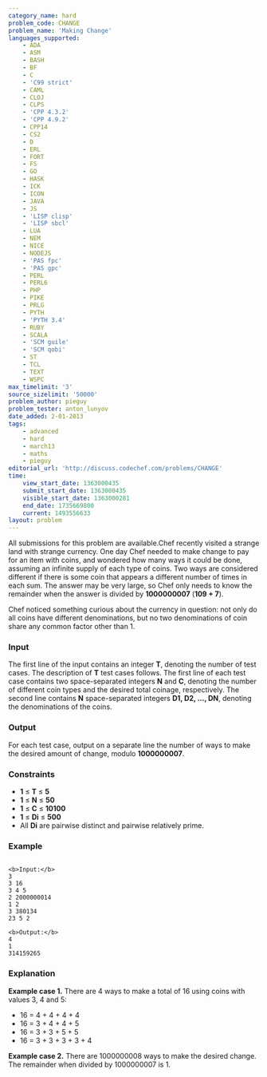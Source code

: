 ```yaml
---
category_name: hard
problem_code: CHANGE
problem_name: 'Making Change'
languages_supported:
    - ADA
    - ASM
    - BASH
    - BF
    - C
    - 'C99 strict'
    - CAML
    - CLOJ
    - CLPS
    - 'CPP 4.3.2'
    - 'CPP 4.9.2'
    - CPP14
    - CS2
    - D
    - ERL
    - FORT
    - FS
    - GO
    - HASK
    - ICK
    - ICON
    - JAVA
    - JS
    - 'LISP clisp'
    - 'LISP sbcl'
    - LUA
    - NEM
    - NICE
    - NODEJS
    - 'PAS fpc'
    - 'PAS gpc'
    - PERL
    - PERL6
    - PHP
    - PIKE
    - PRLG
    - PYTH
    - 'PYTH 3.4'
    - RUBY
    - SCALA
    - 'SCM guile'
    - 'SCM qobi'
    - ST
    - TCL
    - TEXT
    - WSPC
max_timelimit: '3'
source_sizelimit: '50000'
problem_author: pieguy
problem_tester: anton_lunyov
date_added: 2-01-2013
tags:
    - advanced
    - hard
    - march13
    - maths
    - pieguy
editorial_url: 'http://discuss.codechef.com/problems/CHANGE'
time:
    view_start_date: 1363000435
    submit_start_date: 1363000435
    visible_start_date: 1363000281
    end_date: 1735669800
    current: 1493556633
layout: problem
---
```

All submissions for this problem are available.Chef recently visited a strange land with strange currency. One day Chef needed to make change to pay for an item with coins, and wondered how many ways it could be done, assuming an infinite supply of each type of coins. Two ways are considered different if there is some coin that appears a different number of times in each sum. The answer may be very large, so Chef only needs to know the remainder when the answer is divided by **1000000007** (**109 + 7**).

Chef noticed something curious about the currency in question: not only do all coins have different denominations, but no two denominations of coin share any common factor other than 1.

### Input

The first line of the input contains an integer **T**, denoting the number of test cases. The description of **T** test cases follows. The first line of each test case contains two space-separated integers **N** and **C**, denoting the number of different coin types and the desired total coinage, respectively. The second line contains **N** space-separated integers **D1, D2, ..., DN**, denoting the denominations of the coins.

### Output

For each test case, output on a separate line the number of ways to make the desired amount of change, modulo **1000000007**.

### Constraints

- **1** ≤ **T** ≤ **5**
- **1** ≤ **N** ≤ **50**
- **1** ≤ **C** ≤ **10100**
- **1** ≤ **Di** ≤ **500**
- All **Di** are pairwise distinct and pairwise relatively prime.

### Example

```

<b>Input:</b>
3
3 16
3 4 5
2 2000000014
1 2
3 380134
23 5 2

<b>Output:</b>
4
1
314159265

```
### Explanation

**Example case 1.** There are 4 ways to make a total of 16 using coins with values 3, 4 and 5:

- 16 = 4 + 4 + 4 + 4
- 16 = 3 + 4 + 4 + 5
- 16 = 3 + 3 + 5 + 5
- 16 = 3 + 3 + 3 + 3 + 4

**Example case 2.** There are 1000000008 ways to make the desired change. The remainder when divided by 1000000007 is 1.